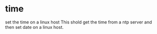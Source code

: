 # time
set the time on a linux host
This shold get the time from a ntp server and then set date on a linux host.
